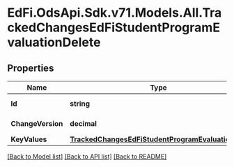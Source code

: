 # EdFi.OdsApi.Sdk.v71.Models.All.TrackedChangesEdFiStudentProgramEvaluationDelete

## Properties

Name | Type | Description | Notes
------------ | ------------- | ------------- | -------------
**Id** | **string** | Resource identifier | [optional] 
**ChangeVersion** | **decimal** | Change version | [optional] 
**KeyValues** | [**TrackedChangesEdFiStudentProgramEvaluationKey**](TrackedChangesEdFiStudentProgramEvaluationKey.md) |  | [optional] 

[[Back to Model list]](../README.md#documentation-for-models) [[Back to API list]](../README.md#documentation-for-api-endpoints) [[Back to README]](../README.md)

